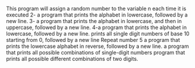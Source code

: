 This program will assign a random number to the variable n each time it is executed
2- a program that prints the alphabet in lowercase, followed by a new line.
3- a program that prints the alphabet in lowercase, and then in uppercase, followed by a new line.
4-a program that prints the alphabet in lowercase, followed by a new line.
prints all single digit numbers of base 10 starting from 0, followed by a new line
Repeat number 5
 a program that prints the lowercase alphabet in reverse, followed by a new line.
a program that prints all possible combinations of single-digit numbers
 program that prints all possible different combinations of two digits.
